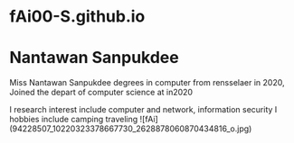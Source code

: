 # fAi00-S.github.io
<h1> Nantawan Sanpukdee </h1>
<p> Miss Nantawan Sanpukdee  degrees in computer from rensselaer in 2020, 
Joined the depart of computer science at in2020</p>
<p>I research interest include computer and network, information security
I hobbies include camping traveling 
![fAi](94228507_10220323378667730_2628878060870434816_o.jpg)
</p>


